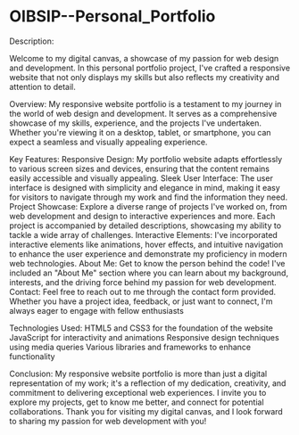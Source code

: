 # OIBSIP--Personal_Portfolio
Description:

Welcome to my digital canvas, a showcase of my passion for web design and development. In this personal portfolio project, I've crafted a responsive website that not only displays my skills but also reflects my creativity and attention to detail.

Overview:
My responsive website portfolio is a testament to my journey in the world of web design and development. It serves as a comprehensive showcase of my skills, experience, and the projects I've undertaken. Whether you're viewing it on a desktop, tablet, or smartphone, you can expect a seamless and visually appealing experience.

Key Features:
Responsive Design: My portfolio website adapts effortlessly to various screen sizes and devices, ensuring that the content remains easily accessible and visually appealing.
Sleek User Interface: The user interface is designed with simplicity and elegance in mind, making it easy for visitors to navigate through my work and find the information they need.
Project Showcase: Explore a diverse range of projects I've worked on, from web development and design to interactive experiences and more. Each project is accompanied by detailed descriptions, showcasing my ability to tackle a wide array of challenges.
Interactive Elements: I've incorporated interactive elements like animations, hover effects, and intuitive navigation to enhance the user experience and demonstrate my proficiency in modern web technologies.
About Me: Get to know the person behind the code! I've included an "About Me" section where you can learn about my background, interests, and the driving force behind my passion for web development.
Contact: Feel free to reach out to me through the contact form provided. Whether you have a project idea, feedback, or just want to connect, I'm always eager to engage with fellow enthusiasts

Technologies Used:
HTML5 and CSS3 for the foundation of the website
JavaScript for interactivity and animations
Responsive design techniques using media queries
Various libraries and frameworks to enhance functionality

Conclusion:
My responsive website portfolio is more than just a digital representation of my work; it's a reflection of my dedication, creativity, and commitment to delivering exceptional web experiences. I invite you to explore my projects, get to know me better, and connect for potential collaborations. Thank you for visiting my digital canvas, and I look forward to sharing my passion for web development with you!






